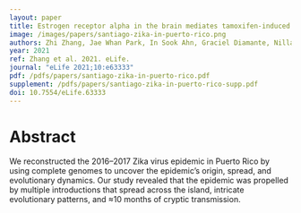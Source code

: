 ```yaml
---
layout: paper
title: Estrogen receptor alpha in the brain mediates tamoxifen-induced changes in physiology in mice
image: /images/papers/santiago-zika-in-puerto-rico.png
authors: Zhi Zhang, Jae Whan Park, In Sook Ahn, Graciel Diamante, Nilla Sivakumar, Douglas Arneson, Xia Yang, J Edward van Veen, Stephanie M Correa
year: 2021
ref: Zhang et al. 2021. eLife.
journal: "eLife 2021;10:e63333"
pdf: /pdfs/papers/santiago-zika-in-puerto-rico.pdf
supplement: /pdfs/papers/santiago-zika-in-puerto-rico-supp.pdf
doi: 10.7554/eLife.63333
---
```


# Abstract

We reconstructed the 2016–2017 Zika virus epidemic in Puerto Rico by using complete genomes to uncover the epidemic’s origin, spread, and evolutionary dynamics. Our study revealed that the epidemic was propelled by multiple introductions that spread across the island, intricate evolutionary patterns, and ≈10 months of cryptic transmission.
